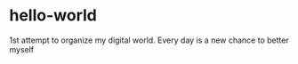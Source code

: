 # hello-world
1st attempt to organize my digital world.
Every day is a new chance to better myself

